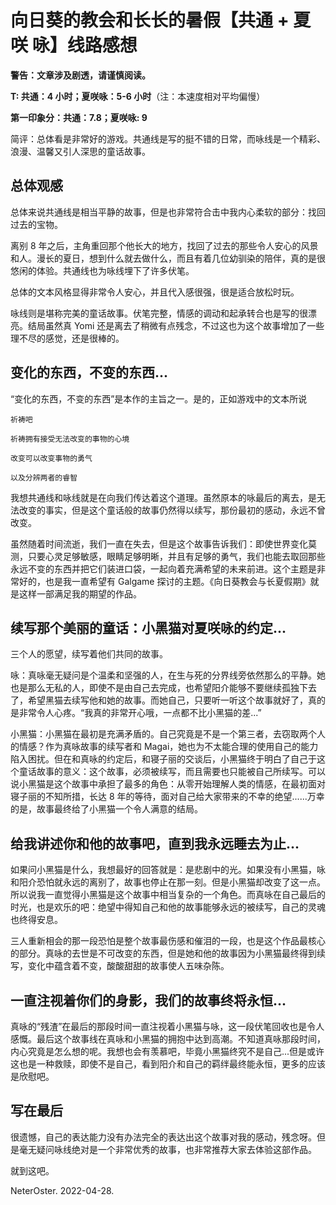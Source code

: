 # 向日葵的教会和长长的暑假【共通 + 夏咲 咏】线路感想

**警告：文章涉及剧透，请谨慎阅读。**


**T: 共通：4 小时；夏咲咏：5-6 小时**（注：本速度相对平均偏慢）

**第一印象分：共通：7.8；夏咲咏: 9**

简评：总体看是非常好的游戏。共通线是写的挺不错的日常，而咏线是一个精彩、浪漫、温馨又引人深思的童话故事。

## 总体观感

总体来说共通线是相当平静的故事，但是也非常符合击中我内心柔软的部分：找回过去的宝物。

离别 8 年之后，主角重回那个他长大的地方，找回了过去的那些令人安心的风景和人。漫长的夏日，想到什么就去做什么，而且有着几位幼驯染的陪伴，真的是很悠闲的体验。共通线也为咏线埋下了许多伏笔。

总体的文本风格显得非常令人安心，并且代入感很强，很是适合放松时玩。

咏线则是堪称完美的童话故事。伏笔完整，情感的调动和起承转合也是写的很漂亮。结局虽然真 Yomi 还是离去了稍微有点残念，不过这也为这个故事增加了一些理不尽的感觉，还是很棒的。

## 变化的东西，不变的东西...

“变化的东西，不变的东西”是本作的主旨之一。是的，正如游戏中的文本所说

```
祈祷吧

祈祷拥有接受无法改变的事物的心境

改变可以改变事物的勇气

以及分辨两者的睿智
```

我想共通线和咏线就是在向我们传达着这个道理。虽然原本的咏最后的离去，是无法改变的事实，但是这个童话般的故事仍然得以续写，那份最初的感动，永远不曾改变。

虽然随着时间流逝，我们一直在失去，但是这个故事告诉我们：即使世界变化莫测，只要心灵足够敏感，眼睛足够明晰，并且有足够的勇气，我们也能去取回那些永远不变的东西并把它们装进口袋，一起向着充满希望的未来前进。这个主题是非常好的，也是我一直希望有 Galgame 探讨的主题。《向日葵教会与长夏假期》就是这样一部满足我的期望的作品。

## 续写那个美丽的童话：小黑猫对夏咲咏的约定...

三个人的愿望，续写着他们共同的故事。

咏：真咏毫无疑问是个温柔和坚强的人，在生与死的分界线旁依然那么的平静。她也是那么无私的人，即使不是由自己去完成，也希望阳介能够不要继续孤独下去了，希望黑猫去续写他和她的故事。而她自己，只要听一听这个故事就好了，真的是非常令人心疼。“我真的非常开心哦，一点都不比小黑猫的差...”

小黑猫：小黑猫在最初是充满矛盾的。自己究竟是不是一个第三者，去窃取两个人的情感？作为真咏故事的续写者和 Magai，她也为不太能合理的使用自己的能力陷入困扰。但在和真咏的约定后，和寝子丽的交谈后，小黑猫终于明白了自己于这个童话故事的意义：这个故事，必须被续写，而且需要也只能被自己所续写。可以说小黑猫是这个故事中承担了最多的角色：从零开始理解人类的情感，在最初面对寝子丽的不知所措，长达 8 年的等待，面对自己给大家带来的不幸的绝望......万幸的是，故事最终给了小黑猫一个令人满意的结局。

## 给我讲述你和他的故事吧，直到我永远睡去为止...

如果问小黑猫是什么，我想最好的回答就是：是悲剧中的光。如果没有小黑猫，咏和阳介恐怕就永远的离别了，故事也停止在那一刻。但是小黑猫却改变了这一点。所以说我一直觉得小黑猫是这个故事中相当复杂的一个角色。而真咏在自己最后的时光，也是欢乐的吧：绝望中得知自己和他的故事能够永远的被续写，自己的灵魂也终得安息。

三人重新相会的那一段恐怕是整个故事最伤感和催泪的一段，也是这个作品最核心的部分。真咏的去世是不可改变的东西，但是她和他的故事因为小黑猫最终得到续写，变化中蕴含着不变，酸酸甜甜的故事使人五味杂陈。

## 一直注视着你们的身影，我们的故事终将永恒...

真咏的“残渣”在最后的那段时间一直注视着小黑猫与咏，这一段伏笔回收也是令人感慨。最后这个故事线在真咏和小黑猫的拥抱中达到高潮。不知道真咏那段时间，内心究竟是怎么想的呢。我想也会有羡慕吧，毕竟小黑猫终究不是自己...但是或许这也是一种救赎，即使不是自己，看到阳介和自己的羁绊最终能永恒，更多的应该是欣慰吧。

## 写在最后

很遗憾，自己的表达能力没有办法完全的表达出这个故事对我的感动，残念呀。但是毫无疑问咏线绝对是一个非常优秀的故事，也非常推荐大家去体验这部作品。

就到这吧。

NeterOster.
2022-04-28.
